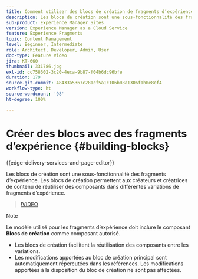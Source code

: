 ```yaml
---
title: Comment utiliser des blocs de création de fragments d’expérience
description: Les blocs de création sont une sous-fonctionnalité des fragments d’expérience, qui permet la réutilisation de composants créés dans des variations de fragments d’expérience.
sub-product: Experience Manager Sites
version: Experience Manager as a Cloud Service
feature: Experience Fragments
topic: Content Management
level: Beginner, Intermediate
role: Architect, Developer, Admin, User
doc-type: Feature Video
jira: KT-660
thumbnail: 331786.jpg
exl-id: cc758602-3c20-4eca-9b87-f04b6dc96bfe
duration: 179
source-git-commit: 48433a5367c281cf5a1c106b08a1306f1b0e8ef4
workflow-type: ht
source-wordcount: '98'
ht-degree: 100%

---
```


# Créer des blocs avec des fragments d’expérience {#building-blocks}

{{edge-delivery-services-and-page-editor}}

Les blocs de création sont une sous-fonctionnalité des fragments d’expérience. Les blocs de création permettent aux créateurs et créatrices de contenu de réutiliser des composants dans différentes variations de fragments d’expérience.

>[!VIDEO](https://video.tv.adobe.com/v/3410269?quality=12&learn=on&captions=fre_fr)

>[!NOTE]
>
> Le modèle utilisé pour les fragments d’expérience doit inclure le composant **Blocs de création** comme composant autorisé.

* Les blocs de création facilitent la réutilisation des composants entre les variations.
* Les modifications apportées au bloc de création principal sont automatiquement répercutées dans les références. Les modifications apportées à la disposition du bloc de création ne sont pas affectées.

